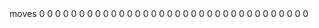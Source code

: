 <level>
  <type>moves</type>
  <chameleoncandyonscreen>0</chameleoncandyonscreen>
  <chameleoncandyspawndensity>0</chameleoncandyspawndensity>
  <chameleoncandyspawnamount>0</chameleoncandyspawnamount>
  <waffleonscreen>0</waffleonscreen>
  <wafflespawndensity>0</wafflespawndensity>
  <wafflespawnamount>0</wafflespawnamount>
  <licoriceonscreen>0</licoriceonscreen>
  <licoricespawndensity>0</licoricespawndensity>
  <licoricespawnamount>0</licoricespawnamount>
  <luckycandyonscreen>0</luckycandyonscreen>
  <luckycandyspawndensity>0</luckycandyspawndensity>
  <luckycandyspawnamount>0</luckycandyspawnamount>
  <keyonscreen>0</keyonscreen>
  <keyspawndensity>0</keyspawndensity>
  <keyspawnamount>0</keyspawnamount>
  <mysterycandyonscreen>0</mysterycandyonscreen>
  <mysterycandyspawndensity>0</mysterycandyspawndensity>
  <mysterycandyspawnamount>0</mysterycandyspawnamount>
  <bombonscreen>0</bombonscreen>
  <bombspawndensity>0</bombspawndensity>
  <bombspawnamount>0</bombspawnamount>
  <bombexplosionturns>0</bombexplosionturns>
  <stripedcandyonscreen>0</stripedcandyonscreen>
  <stripedcandyspawndensity>0</stripedcandyspawndensity>
  <stripedcandyspawnamount>0</stripedcandyspawnamount>
  <extratimecandyonscreen>0</extratimecandyonscreen>
  <extratimecandyspawndensity>0</extratimecandyspawndensity>
  <extratimecandyspawnamount>0</extratimecandyspawnamount>
  <wrappedcandyonscreen>0</wrappedcandyonscreen>
  <wrappedcandyspawndensity>0</wrappedcandyspawndensity>
  <wrappedcandyspawnamount>0</wrappedcandyspawnamount>
  <colorbombonscreen>0</colorbombonscreen>
  <colorbombspawndensity>0</colorbombspawndensity>
  <colorbombspawnamount>0</colorbombspawnamount>
  <jellyfishons0,
  "licoriceMax":0,"licoriceSpawn":0,
  "luckyCandyMax":0,"luckyCandySpawn":0,
  "mulockCandyMax":0,"mulockCandySpawn":0,
  "mysteryCandyMax":0,"mysteryCandySpawn":0,
  "pepperCandyExplosionTurns":0,"pepperCandyMax":0,"pepperCandySpawn":0,
  "stripedCandyMax":0,"stripedCandySpawn":0,
  "stripedRowCandyMax":0,"stripedRowCandySpawn":0,
  "stripedColumnCandyMax":0,"stripedColumnCandySpawn":0,
  "timeCandyMax":0,"timeCandySpawn":0,
  "wrappedCandyMax":0,"wrappedCandySpawn":0,
  "colorBombMax":0,"colorBombSpawn":0,
  "fishMax":0,"fishSpawn":0,
  "shieldMax":0,"shieldSpawn":0,"shieldLevel":0,
  "moveLimit":50,
